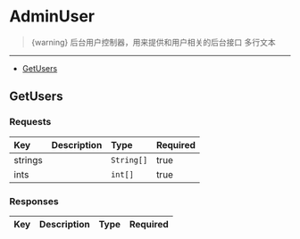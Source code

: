 # AdminUser

> {warning} 后台用户控制器，用来提供和用户相关的后台接口
多行文本


---

  - [GetUsers](#GetUsers)

<a name="GetUsers"></a>
## GetUsers
### Requests
|Key|Description|Type|Required|
|:-|:-|:-|:-|
|strings | |`String[]`|true|
|ints | |`int[]`|true|

### Responses
|Key|Description|Type|Required|
|:-|:-|:-|:-|

